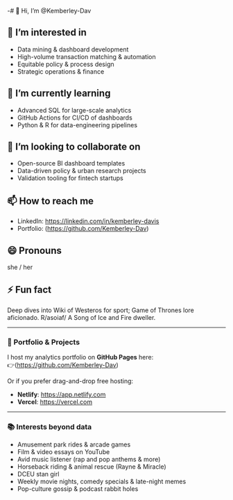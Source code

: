 -# 👋 Hi, I’m @Kemberley-Dav

## 👀 I’m interested in  
- Data mining & dashboard development  
- High-volume transaction matching & automation  
- Equitable policy & process design  
- Strategic operations & finance  

## 🌱 I’m currently learning  
- Advanced SQL for large-scale analytics  
- GitHub Actions for CI/CD of dashboards  
- Python & R for data-engineering pipelines  

## 💞️ I’m looking to collaborate on  
- Open-source BI dashboard templates  
- Data-driven policy & urban research projects  
- Validation tooling for fintech startups  

## 📫 How to reach me  
- LinkedIn: https://linkedin.com/in/kemberley-davis  
- Portfolio: (https://github.com/Kemberley-Dav) 

## 😄 Pronouns  
she / her

## ⚡ Fun fact  
Deep dives into Wiki of Westeros for sport; Game of Thrones lore aficionado. R/asoiaf/ A Song of Ice and Fire dweller. 

---

### 🔗 Portfolio & Projects

I host my analytics portfolio on **GitHub Pages** here:  
👉(https://github.com/Kemberley-Dav)

Or if you prefer drag-and-drop free hosting:  
- **Netlify**: https://app.netlify.com  
- **Vercel**:  https://vercel.com  

---

### 📚 Interests beyond data  
- Amusement park rides & arcade games  
- Film & video essays on YouTube  
- Avid music listener (rap and pop anthems & more)  
- Horseback riding & animal rescue (Rayne & Miracle)  
- DCEU stan girl  
- Weekly movie nights, comedy specials & late-night memes  
- Pop-culture gossip & podcast rabbit holes  
